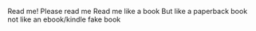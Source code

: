 Read me!
Please read me
Read me like a book
But like a paperback book
not like an ebook/kindle fake book

